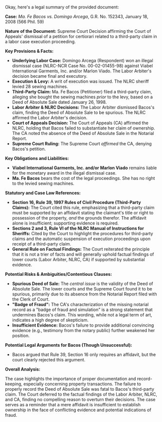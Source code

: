 Okay, here's a legal summary of the provided document:

**Case:** *Ma. Fe Bacos vs. Domingo Arcega*, G.R. No. 152343, January 18, 2008 (566 Phil. 59)

**Nature of the Document:**  Supreme Court Decision affirming the Court of Appeals' dismissal of a petition for certiorari related to a third-party claim in a labor case execution proceeding.

**Key Provisions & Facts:**

*   **Underlying Labor Case:** Domingo Arcega (Respondent) won an illegal dismissal case (NLRC-NCR Case No. 00-02-01455-98) against Viabel International Garments, Inc. and/or Marlon Viado.  The Labor Arbiter's decision became final and executory.
*   **Execution & Levy:**  A writ of execution was issued. The NLRC sheriff levied 28 sewing machines.
*   **Third-Party Claim:** Ma. Fe Bacos (Petitioner) filed a third-party claim, alleging she bought the sewing machines *prior* to the levy, based on a Deed of Absolute Sale dated January 26, 1998.
*   **Labor Arbiter & NLRC Decisions:** The Labor Arbiter dismissed Bacos's claim, finding the Deed of Absolute Sale to be spurious. The NLRC affirmed the Labor Arbiter's decision.
*   **Court of Appeals Decision:** The Court of Appeals (CA) affirmed the NLRC, holding that Bacos failed to substantiate her claim of ownership. The CA noted the absence of the Deed of Absolute Sale in the Notarial Report.
*   **Supreme Court Ruling:** The Supreme Court *affirmed* the CA, denying Bacos's petition.

**Key Obligations and Liabilities:**

*   **Viabel International Garments, Inc. and/or Marlon Viado** remains liable for the monetary award in the illegal dismissal case.
*   **Ma. Fe Bacos** bears the cost of the legal proceedings. She has no right to the levied sewing machines.

**Statutory and Case Law References:**

*   **Section 16, Rule 39, 1997 Rules of Civil Procedure (Third-Party Claims):** The Court cited this rule, emphasizing that a third-party claim must be supported by an affidavit stating the claimant's title or right to possession of the property, *and* the grounds therefor. The affidavit alone is insufficient; supporting evidence is required.
*   **Sections 2 and 3, Rule VI of the NLRC Manual of Instructions for Sheriffs:** Cited by the Court to highlight the procedures for third-party claims and the automatic suspension of execution proceedings upon receipt of a third-party claim.
*   **General Rule on Factual Findings:** The Court reiterated the principle that it is not a trier of facts and will generally uphold factual findings of lower courts (Labor Arbiter, NLRC, CA) if supported by substantial evidence.

**Potential Risks & Ambiguities/Contentious Clauses:**

*   **Spurious Deed of Sale:**  The *central issue* is the validity of the Deed of Absolute Sale. The lower courts and the Supreme Court found it to be spurious, primarily due to its absence from the Notarial Report filed with the Clerk of Court.
*   **"Badge of Fraud":** The CA's characterization of the missing notarial record as a "badge of fraud and simulation" is a strong statement that undermines Bacos's claim. This wording, while not a legal term of art, indicates a high degree of skepticism.
*   **Insufficient Evidence:** Bacos's failure to provide additional convincing evidence (e.g., testimony from the notary public) further weakened her position.

**Potential Legal Arguments for Bacos (Though Unsuccessful):**

*   Bacos argued that Rule 39, Section 16 only requires an affidavit, but the court clearly rejected this argument.

**Overall Analysis:**

The case highlights the importance of proper documentation and record-keeping, especially concerning property transactions. The failure to properly record the Deed of Absolute Sale was fatal to Bacos's third-party claim. The Court deferred to the factual findings of the Labor Arbiter, NLRC, and CA, finding no compelling reason to overturn their decisions. The case serves as a reminder that a mere affidavit is insufficient to establish ownership in the face of conflicting evidence and potential indications of fraud.
